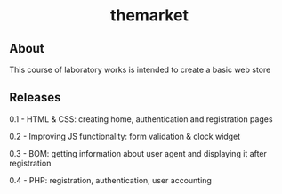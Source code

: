 <h1 align="center">themarket</h1>

## About

This course of laboratory works is intended to create a basic web store

## Releases

<p>0.1 - HTML &amp; CSS: creating home, authentication and registration pages</p>
<p>0.2 - Improving JS functionality: form validation &amp; clock widget</p>
<p>0.3 - BOM: getting information about user agent and displaying it after registration</p>
<p>0.4 - PHP: registration, authentication, user accounting</p>